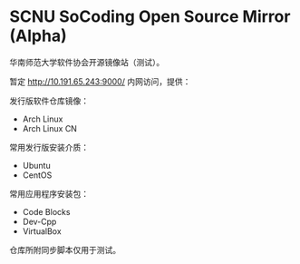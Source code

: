 # SCNU SoCoding Open Source Mirror (Alpha)

华南师范大学软件协会开源镜像站（测试）。

暂定 http://10.191.65.243:9000/ 内网访问，提供：

发行版软件仓库镜像：
* Arch Linux
* Arch Linux CN

常用发行版安装介质：
* Ubuntu
* CentOS

常用应用程序安装包：
* Code Blocks
* Dev-Cpp
* VirtualBox

仓库所附同步脚本仅用于测试。
